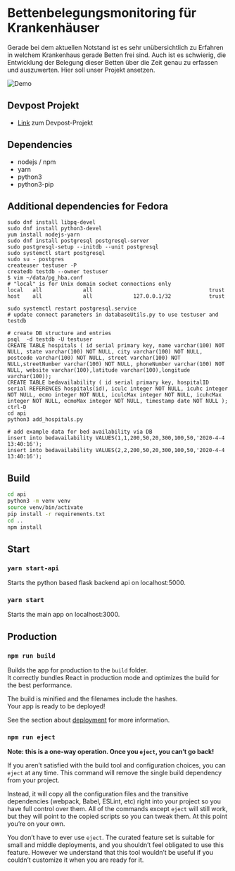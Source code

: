 # Bettenbelegungsmonitoring für Krankenhäuser

Gerade bei dem aktuellen Notstand ist es sehr unübersichtlich zu Erfahren in welchem Krankenhaus gerade Betten frei sind. Auch ist es schwierig, die Entwicklung der Belegung dieser Betten über die Zeit genau zu erfassen und auszuwerten. Hier soll unser Projekt ansetzen.


![Demo](https://challengepost-s3-challengepost.netdna-ssl.com/photos/production/software_photos/000/968/606/datas/original.png)

## Devpost Projekt

* [Link](https://devpost.com/software/0_24_krankenhauser_bettenverfugbarkeitsvisualisierung) zum Devpost-Projekt


## Dependencies

* nodejs / npm
* yarn
* python3
* python3-pip

## Additional dependencies for Fedora
```
sudo dnf install libpq-devel
sudo dnf install python3-devel
yum install nodejs-yarn
sudo dnf install postgresql postgresql-server
sudo postgresql-setup --initdb --unit postgresql
sudo systemctl start postgresql  
sudo su - postgres
createuser testuser -P
createdb testdb --owner testuser
$ vim ~/data/pg_hba.conf
# "local" is for Unix domain socket connections only
local   all             all                                     trust
host    all             all             127.0.0.1/32            trust

sudo systemctl restart postgresql.service
# update connect parameters in databaseUtils.py to use testuser and testdb

# create DB structure and entries
psql  -d testdb -U testuser
CREATE TABLE hospitals ( id serial primary key, name varchar(100) NOT NULL, state varchar(100) NOT NULL, city varchar(100) NOT NULL, postcode varchar(100) NOT NULL, street varchar(100) NOT NULL,streetNumber varchar(100) NOT NULL, phoneNumber varchar(100) NOT NULL, website varchar(100),latitude varchar(100),longitude varchar(100));
CREATE TABLE bedavailability ( id serial primary key, hospitalID serial REFERENCES hospitals(id), iculc integer NOT NULL, icuhc integer NOT NULL, ecmo integer NOT NULL, iculcMax integer NOT NULL, icuhcMax integer NOT NULL, ecmoMax integer NOT NULL, timestamp date NOT NULL );
ctrl-D
cd api
python3 add_hospitals.py

# add example data for bed availability via DB 
insert into bedavailability VALUES(1,1,200,50,20,300,100,50,'2020-4-4 13:40:16');
insert into bedavailability VALUES(2,2,200,50,20,300,100,50,'2020-4-4 13:40:16');
```

## Build

```bash
cd api
python3 -m venv venv
source venv/bin/activate
pip install -r requirements.txt
cd ..
npm install

```
## Start

### `yarn start-api`

Starts the python based flask backend api on localhost:5000.

### `yarn start`

Starts the main app on localhost:3000.

## Production

### `npm run build`

Builds the app for production to the `build` folder.<br />
It correctly bundles React in production mode and optimizes the build for the best performance.

The build is minified and the filenames include the hashes.<br />
Your app is ready to be deployed!

See the section about [deployment](https://facebook.github.io/create-react-app/docs/deployment) for more information.

### `npm run eject`

**Note: this is a one-way operation. Once you `eject`, you can’t go back!**

If you aren’t satisfied with the build tool and configuration choices, you can `eject` at any time. This command will remove the single build dependency from your project.

Instead, it will copy all the configuration files and the transitive dependencies (webpack, Babel, ESLint, etc) right into your project so you have full control over them. All of the commands except `eject` will still work, but they will point to the copied scripts so you can tweak them. At this point you’re on your own.

You don’t have to ever use `eject`. The curated feature set is suitable for small and middle deployments, and you shouldn’t feel obligated to use this feature. However we understand that this tool wouldn’t be useful if you couldn’t customize it when you are ready for it.
